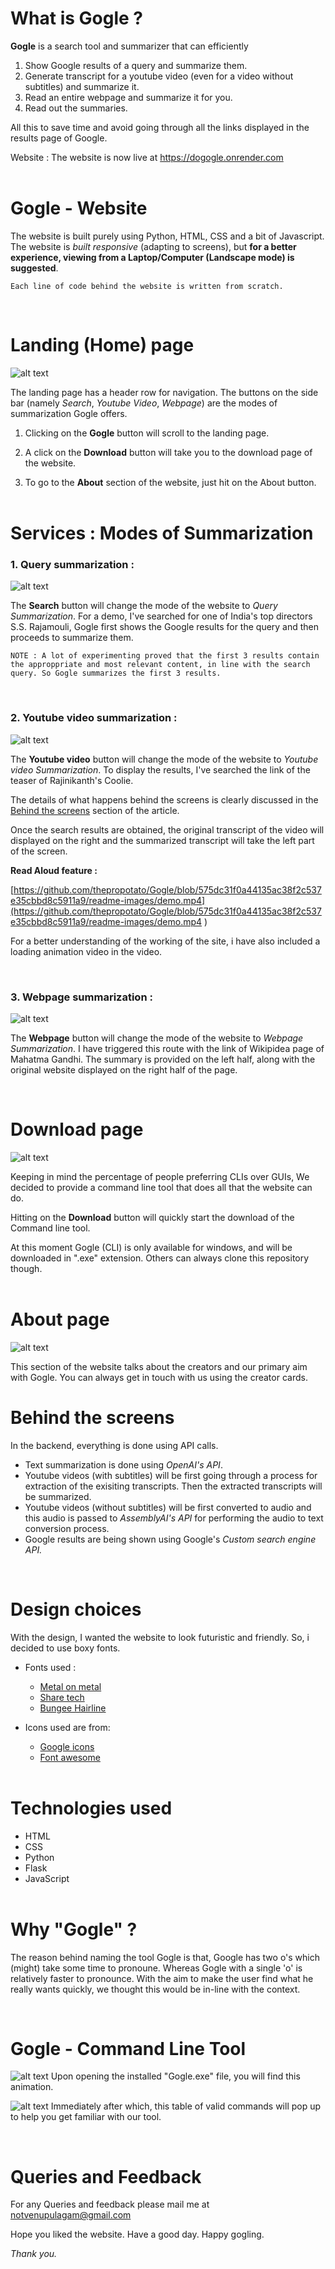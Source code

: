 # What is Gogle ? 

**Gogle** is a search tool and summarizer that can efficiently
 1. Show Google results of a query and summarize them.
 2. Generate transcript for a youtube video (even for a video without subtitles) and summarize it.
 3. Read an entire webpage and summarize it for you.
 4. Read out the summaries.

All this to save time and avoid going through all the links displayed in the results page of Google. 

Website : The website is now live at <a href=https://dogogle.onrender.com>https://dogogle.onrender.com</a><br><br>


# Gogle - Website

The website is built purely using Python, HTML, CSS and a bit of Javascript. The website is *built responsive* (adapting to screens), but **for a better experience, viewing from a Laptop/Computer (Landscape mode) is suggested**.
<br>

    Each line of code behind the website is written from scratch.
<br>

# Landing (Home) page

![alt text](https://github.com/thepropotato/Gogle/blob/main/readme-images/home.png)

The landing page has a header row for navigation. The buttons on the side bar (namely *Search*, *Youtube Video*, *Webpage*) are the modes of summarization Gogle offers.

1. Clicking on the **Gogle** button will scroll to the landing page.

2. A click on the **Download** button will take you to the download page of the website.

3. To go to the **About** section of the website, just hit on the About button.<br><br>

# Services : Modes of Summarization

<h3>1. Query summarization :</h3>

![alt text](https://github.com/thepropotato/Gogle/blob/main/readme-images/query-search.png)

The **Search** button will change the mode of the website to *Query Summarization*. For a demo, I've searched for one of India's top directors S.S. Rajamouli, Gogle first shows the Google results for the query and then proceeds to summarize them.

    NOTE : A lot of experimenting proved that the first 3 results contain the approppriate and most relevant content, in line with the search query. So Gogle summarizes the first 3 results. 

<br>

<h3>2. Youtube video summarization :</h3>

![alt text](https://github.com/thepropotato/Gogle/blob/main/readme-images/youtube-video.png)

The **Youtube video** button will change the mode of the website to *Youtube video Summarization*. To display the results, I've searched the link of the teaser of Rajinikanth's Coolie.

The details of what happens behind the screens is clearly discussed in the [Behind the screens](#back-end) section of the article.

Once the search results are obtained, the original transcript of the video will displayed on the right and the summarized transcript will take the left part of the screen.

**Read Aloud feature :**

[https://github.com/thepropotato/Gogle/blob/575dc31f0a44135ac38f2c537e35cbbd8c5911a9/readme-images/demo.mp4](https://github.com/thepropotato/Gogle/blob/575dc31f0a44135ac38f2c537e35cbbd8c5911a9/readme-images/demo.mp4
)


For a better understanding of the working of the site, i have also included a loading animation video in the video.

<br>

<h3>3. Webpage summarization :</h3>

![alt text](https://github.com/thepropotato/Gogle/blob/main/readme-images/webpage.png)

The **Webpage** button will change the mode of the website to *Webpage Summarization*. I have triggered this route with the link of Wikipidea page of Mahatma Gandhi. The summary is provided on the left half, along with the original website displayed on the right half of the page.

<br>

# Download page

![alt text](https://github.com/thepropotato/Gogle/blob/main/readme-images/download.png)

Keeping in mind the percentage of people preferring CLIs over GUIs, We decided to provide a command line tool that does all that the website can do.

Hitting on the **Download** button will quickly start the download of the Command line tool. 

At this moment Gogle (CLI) is only available for windows, and will be downloaded in ".exe" extension. Others can always clone this repository though.<br><br>

# About page

![alt text](https://github.com/thepropotato/Gogle/blob/main/readme-images/about.png)

This section of the website talks about the creators and our primary aim with Gogle. You can always get in touch with us using the creator cards.
<br>

<h1 id="back-end">Behind the screens</h1>

In the backend, everything is done using API calls.

- Text summarization is done using *OpenAI's API*.
- Youtube videos (with subtitles) will be first going through a process for extraction of the exisiting transcripts. Then the extracted transcripts will be summarized.
- Youtube videos (without subtitles) will be first converted to audio and this audio is passed to *AssemblyAI's API* for performing the audio to text conversion process.
- Google results are being shown using Google's *Custom search engine API.*

<br>

# Design choices

With the design, I wanted the website to look futuristic and friendly. So, i decided to use boxy fonts.

- Fonts used :
    - <a href="https://www.urbanfonts.com/fonts/Metal_On_Metal.font">Metal on metal</a>
    - <a href="fonts.google.com/specimen/Share+Tech">Share tech</a>
    - <a href="https://fonts.google.com/specimen/Bungee+Hairline">Bungee Hairline</a>

- Icons used are from:
    - <a href="https://fonts.google.com/icons">Google icons</a>
    - <a href="https://fontawesome.com/icons">Font awesome</a> 
<br><br>


# Technologies used

- HTML
- CSS
- Python
- Flask
- JavaScript <br><br>

# Why "Gogle" ?

The reason behind naming the tool Gogle is that, Google has two o's which (might) take some time to pronoune. Whereas Gogle with a single 'o' is relatively faster to pronounce. With the aim to make the user find what he really wants quickly, we thought this would be in-line with the context.

<br>

# Gogle - Command Line Tool

![alt text](https://github.com/thepropotato/Gogle/blob/main/readme-images/CLI-1.png)
Upon opening the installed "Gogle.exe" file, you will find this animation.

![alt text](https://github.com/thepropotato/Gogle/blob/main/readme-images/CLI-2.png)
Immediately after which, this table of valid commands will pop up to help you get familiar with our tool.

<br>

# Queries and Feedback

For any Queries and feedback please mail me at notvenupulagam@gmail.com

Hope you liked the website. Have a good day. Happy gogling.

*Thank you.*
